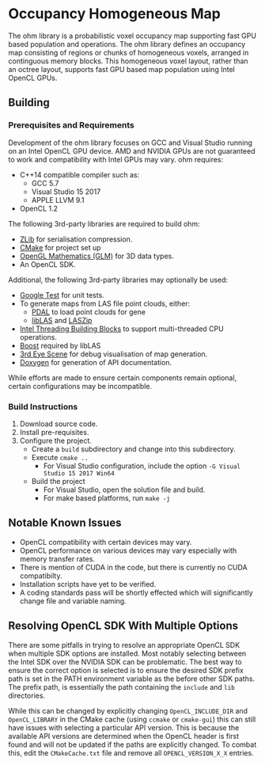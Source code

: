 # Occupancy Homogeneous Map

The ohm library is a probabilistic voxel occupancy map supporting fast GPU based population and operations. The ohm library defines an occupancy map consisting of regions or chunks of homogeneous voxels, arranged in continguous memory blocks. This homogeneous voxel layout, rather than an octree layout, supports fast GPU based map population using Intel OpenCL GPUs.

## Building

### Prerequisites and Requirements

Development of the ohm library focuses on GCC and Visual Studio running on an Intel OpenCL GPU device. AMD and NVIDIA GPUs are not guaranteed to work and compatibility with Intel GPUs may vary. ohm requires:

- C++14 compatible compiler such as:
  - GCC 5.7
  - Visual Studio 15 2017
  - APPLE LLVM 9.1
- OpenCL 1.2

The following 3rd-party libraries are required to build ohm:

- [ZLib](https://www.zlib.net/) for serialisation compression.
- [CMake](https://cmake.org/) for project set up
- [OpenGL Mathematics (GLM)](https://glm.g-truc.net/) for 3D data types.
- An OpenCL SDK.

Additional, the following 3rd-party libraries may optionally be used:

- [Google Test](https://github.com/google/googletest) for unit tests.
- To generate maps from LAS file point clouds, either:
    - [PDAL](https://pdal.io/) to load point clouds for gene
    - [libLAS](https://liblas.org/) and [LASZip](https://laszip.org/)
- [Intel Threading Building Blocks](https://www.threadingbuildingblocks.org/) to support multi-threaded CPU operations.
- [Boost](https://www.boost.org/) required by libLAS
- [3rd Eye Scene](https://github.com/data61/3rdEyeScene) for debug visualisation of map generation.
- [Doxygen](http://www.doxygen.nl/) for generation of API documentation.

While efforts are made to ensure certain components remain optional, certain configurations may be incompatible.

### Build Instructions

1. Download source code.
2. Install pre-requisites.
3. Configure the project.
    - Create a `build` subdirectory and change into this subdirectory.
    - Execute `cmake ..`
        - For Visual Studio configuration, include the option `-G Visual Studio 15 2017 Win64`
    - Build the project
        - For Visual Studio, open the solution file and build.
        - For make based platforms, run `make -j`

## Notable Known Issues

- OpenCL compatibility with certain devices may vary.
- OpenCL performance on various devices may vary especially with memory transfer rates.
- There is mention of CUDA in the code, but there is currently no CUDA compatibilty.
- Installation scripts have yet to be verified.
- A coding standards pass will be shortly effected which will significantly change file and variable naming.

## Resolving OpenCL SDK With Multiple Options

There are some pitfalls in trying to resolve an appropriate OpenCL SDK when multiple SDK options are installed. Most notably selecting between the Intel SDK over the NVIDIA SDK can be problematic. The best way to ensure the correct option is selected is to ensure the desired SDK prefix path is set in the PATH environment variable as the before other SDK paths. The prefix path, is essentially the path containing the `include` and `lib` directories.

While this can be changed by explicitly changing `OpenCL_INCLUDE_DIR` and `OpenCL_LIBRARY` in the CMake cache (using `ccmake` or `cmake-gui`) this can still have issues with selecting a particular API version. This is because the available API versions are determined when the OpenCL header is first found and will not be updated if the paths are explicitly changed. To combat this, edit the `CMakeCache.txt` file and remove all `OPENCL_VERSION_X_X` entries.

